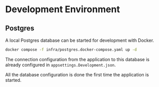 # Development Environment

## Postgres

A local Postgres database can be started for development with Docker.

```sh
docker compose -f infra/postgres.docker-compose.yaml up -d
```

The connection configuration from the application to this database is already configured in `appsettings.Development.json`.

All the database configuration is done the first time the application is started.